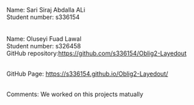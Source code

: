 Name: Sari Siraj Abdalla ALi <br>
Student number: s336154 <br>
<br> <br>
Name: Oluseyi Fuad Lawal <br>
Student number: s326458 <br>
GitHub repository:https://github.com/s336154/Oblig2-Layedout </br></br>

GitHub Page: https://s336154.github.io/Oblig2-Layedout/</br></br>

Comments: We worked on this projects matually
